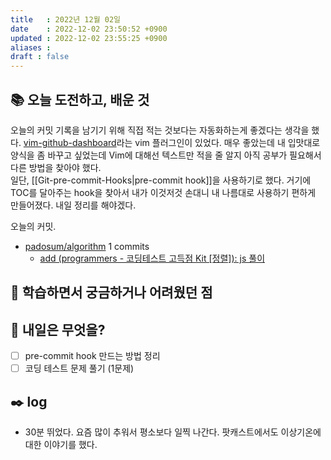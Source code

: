 ```yaml
---
title   : 2022년 12월 02일 
date    : 2022-12-02 23:50:52 +0900
updated : 2022-12-02 23:55:25 +0900
aliases : 
draft : false
---
```

## 📚 오늘 도전하고, 배운 것

오늘의 커밋 기록을 남기기 위해 직접 적는 것보다는 자동화하는게 좋겠다는 생각을 했다.
[vim-github-dashboard](https://github.com/junegunn/vim-github-dashboard)라는 vim 플러그인이 있었다. 매우 좋았는데 내 입맛대로 양식을 좀 바꾸고 싶었는데 Vim에 대해선 텍스트만 적을 줄 알지 아직 공부가 필요해서 다른 방법을 찾아야 했다.  
일단, [[Git-pre-commit-Hooks|pre-commit hook]]을 사용하기로 했다. 거기에 TOC를 달아주는 hook을 찾아서 내가 이것저것 손대니 내 나름대로 사용하기 편하게 만들어졌다. 내일 정리를 해야겠다.

<!-- commits -->

오늘의 커밋.
- [padosum/algorithm](https://github.com/padosum/algorithm) 1 commits
  - [add (programmers - 코딩테스트 고득점 Kit [정렬]): js 풀이](https://github.com/padosum/algorithm/commit/80e056a47d6e2f26d852d1bb655ea2525b61cd81)
<!-- commitsend -->

## 🤔 학습하면서 궁금하거나 어려웠던 점

## 🌅 내일은 무엇을?
- [ ] pre-commit hook 만드는 방법 정리
- [ ] 코딩 테스트 문제 풀기 (1문제)

## ✒️ log
- 30분 뛰었다. 요즘 많이 추워서 평소보다 일찍 나간다. 팟캐스트에서도 이상기온에 대한 이야기를 했다.

